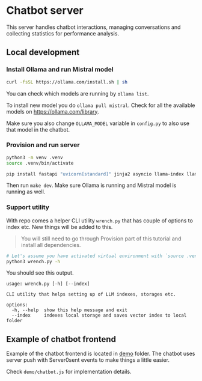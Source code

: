# Chatbot server

This server handles chatbot interactions, managing conversations and
collecting statistics for performance analysis.

## Local development

### Install Ollama and run Mistral model

```sh
curl -fsSL https://ollama.com/install.sh | sh
```

You can check which models are running by `ollama list`.

To install new model you do `ollama pull mistral`. Check for all the
available models on https://ollama.com/library.

Make sure you also change `OLLAMA_MODEL` variable in `config.py` to also
use that model in the chatbot.

### Provision and run server

```sh
python3 -m venv .venv
source .venv/bin/activate

pip install fastapi "uvicorn[standard]" jinja2 asyncio llama-index llama-index-llms-ollama llama-index-embeddings-huggingface
```

Then run `make dev`. Make sure Ollama is running and Mistral model is
running as well.

### Support utility

With repo comes a helper CLI utility `wrench.py` that has couple of
options to index etc. New things will be added to this.

> You will still need to go through Provision part of this tutorial and
> install all dependencies.

```sh
# Let's assume you have activated virtual environment with `source .venv/bin/activate`.
python3 wrench.py -h
```

You should see this output.

```text
usage: wrench.py [-h] [--index]

CLI utility that helps setting up of LLM indexes, storages etc.

options:
  -h, --help  show this help message and exit
  --index     indexes local storage and saves vector index to local folder
```

## Example of chatbot frontend

Example of the chatbot frontend is located in [demo](./demo) folder. The
chatbot uses server push with Server0sent events to make things a
little easier.

Check `demo/chatbot.js` for implementation details.
